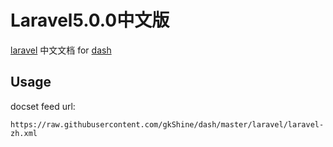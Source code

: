 Laravel5.0.0中文版
==============

[laravel](http://www.golaravel.com/) 中文文档 for [dash](http://kapeli.com/dash)

## Usage

docset feed url:
```
https://raw.githubusercontent.com/gkShine/dash/master/laravel/laravel-zh.xml
```
